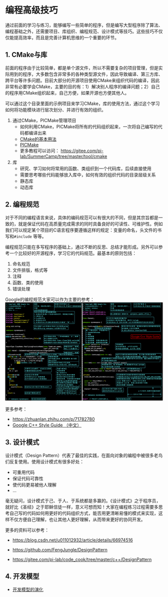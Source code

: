 # 编程高级技巧

通过前面的学习与练习，能够编写一些简单的程序，但是编写大型程序除了算法、编程基础之外，还需要项目、库组织、编程规范、设计模式等技巧。这些技巧不仅仅能提高效率，而且是完善计算机思维的一个重要的环节。



## 1. CMake与库

前面的程序由于比较简单，都是单个源文件，所以不需要复杂的项目管理，但是实际用到的程序，大多数包含非常多的各种类型源文件，因此导致编译、第三方库、跨平台等许多问题。目前大部分的开源项目使用CMake来组织代码的编译，因此非常有必要学会CMake，主要的目的有：1）解决别人程序的编译问题；2）自己的程序用CMake组织起来，自己方便，如果开源也方便其他人。

可以通过这个目录里面的示例项目来学习CMake，库的使用方法，通过这个学习如何将功能模块进行层次划分、并进行有效的组织。

1. 通过CMake，PICMake管理项目
    - 如何利用CMake，PICMake将所有的代码组织起来，一次将自己编写的代码都编译出来
    - [CMake的基本用法](../6_tools/cmake)
    - [PICMake](../6_tools/cmake/PICMake.md)
    - 更多教程可以访问： https://gitee.com/pi-lab/SummerCamp/tree/master/tool/cmake
2. 库
    - 研究、学习如何将常用的函数、类组织到一个代码库，后续直接使用
    - 需要思考哪些代码能够放入库中，如何有效的组织代码的目录层级关系
    - 静态库
    - 动态库



## 2. 编程规范

对于不同的编程语言来说，具体的编码规范可以有很大的不同，但是其宗旨都是一致的，就是保证代码在高质量完成需求的同时具备良好的可读性、可维护性。例如我们可以规定某个项目的C语言程序要遵循这样的规定：变量的命名，头文件的书写和`#include` 等等。

编程规范只能在多写程序的基础上，通过不断的反思、总结才能形成。另外可以参考一个比较好的开源程序，学习它的代码规范。最基本的原则包括：

1. 命名规范
2. 文件排版，格式等
3. 注释
4. 函数、类的使用
5. 错误处理

Google的编程规范大家可以作为主要的参考：
![code standard](programming_standard/Google_Cpp_Style_guide_CN.png)

更多参考：
* https://zhuanlan.zhihu.com/p/71782780
* [Google C++ Style Guide （中文）](programming_standard/Google_Cpp_Style_guide_CN.pdf)



## 3. 设计模式

设计模式（Design Pattern）代表了最佳的实践，在面向对象的编程中被很多老鸟们反复使用。使用设计模式有很多好处：

- 可重用代码
- 保证代码可靠性
- 使代码更易被他人理解
- …

毫无疑问，设计模式于己、于人、于系统都是多赢的。《设计模式》之于程序员，就好比《圣经》之于耶稣信徒一样，意义可想而知！大家在编程练习过程需要多思考自己写的代码如何用更好的代码组织方式，能否用更清晰易懂的模式来实现，这样不仅方便自己理解，也让其他人更好理解，从而带来更好的协同开发。



更多的资料可以参考：

* https://blog.csdn.net/u011012932/article/details/66974516

* https://github.com/FengJungle/DesignPattern

* https://gitee.com/pi-lab/code_cook/tree/master/c++/DesignPattern



## 4. 开发模型

* [开发模型的演化](https://www.toutiao.com/i6863271015640728068/)